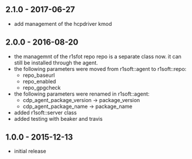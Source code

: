 ## 2.1.0 - 2017-06-27
- add management of the hcpdriver kmod

## 2.0.0 - 2016-08-20
- the managemnt of the r1sfot repo repo is a separate class now. it can still be
  installed through the agent.
- the following parameters were moved from r1soft::agent to r1soft::repo:
  * repo_baseurl
  * repo_enabled
  * repo_gpgcheck
- the following parameters were renamed in r1soft::agent:
  * cdp_agent_package_version -> package_version
  * cdp_agent_package_name -> package_name
- added r1soft::server class
- added testing with beaker and travis

## 1.0.0 - 2015-12-13
- initial release
